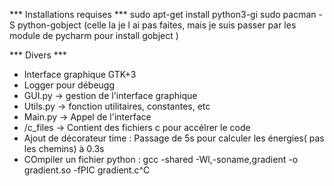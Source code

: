 *** Installations requises ***
    sudo apt-get install python3-gi
    sudo pacman -S python-gobject (celle la je l ai pas faites, mais je suis passer par les module de pycharm pour install gobject )


*** Divers *** 
- Interface graphique GTK+3
- Logger pour débeugg
- GUI.py -> gestion de l'interface graphique
- Utils.py -> fonction utilitaires, constantes, etc
- Main.py -> Appel de l'interface
- /c_files -> Contient des fichiers c pour accélrer le code
- Ajout de décorateur time : Passage de 5s pour calculer les énergies( pas les chemins) à 0.3s
- COmpiler un fichier python : gcc -shared -Wl,-soname,gradient -o gradient.so -fPIC gradient.c^C

